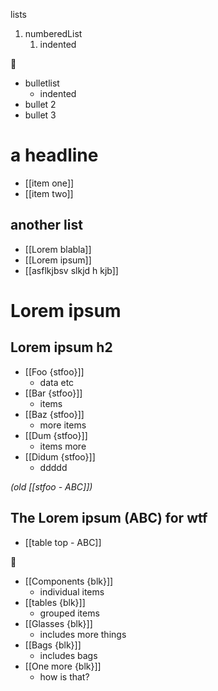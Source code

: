 lists

1.  numberedList
    1.  indented

&#29;

  - bulletlist
      - indented
  - bullet 2
  - bullet 3

# a headline

  - [[item one]]
  - [[item two]]

## another list

  - [[Lorem blabla]]
  - [[Lorem ipsum]]
  - [[asflkjbsv slkjd h kjb]]

# Lorem ipsum

## Lorem ipsum h2

  - [[Foo {stfoo}]]
      - data etc
  - [[Bar {stfoo}]]
      - items
  - [[Baz {stfoo}]]
      - more items
  - [[Dum {stfoo}]]
      - items more
  - [[Didum {stfoo}]]
      - ddddd

*(old [[stfoo - ABC]])*

## The Lorem ipsum (ABC) for wtf

  - [[table top - ABC]]

&#29;

  - [[Components {blk}]]
      - individual items
  - [[tables {blk}]]
      - grouped items
  - [[Glasses {blk}]]
      - includes more things
  - [[Bags {blk}]]
      - includes bags
  - [[One more {blk}]]
      - how is that?

